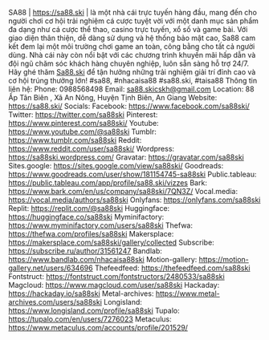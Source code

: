 SA88 | <a href="https://sa88.ski/">https://sa88.ski</a> | là một nhà cái trực tuyến hàng đầu, mang đến cho người chơi cơ hội trải nghiệm cá cược tuyệt vời với một danh mục sản phẩm đa dạng như cá cược thể thao, casino trực tuyến, xổ số và game bài. Với giao diện thân thiện, dễ dàng sử dụng và hệ thống bảo mật cao, Sa88 cam kết đem lại một môi trường chơi game an toàn, công bằng cho tất cả người dùng. Nhà cái này còn nổi bật với các chương trình khuyến mãi hấp dẫn và đội ngũ chăm sóc khách hàng chuyên nghiệp, luôn sẵn sàng hỗ trợ 24/7. Hãy ghé thăm <a href="https://sa88.ski/">Sa88.ski</a> để tận hưởng những trải nghiệm giải trí đỉnh cao và cơ hội trúng thưởng lớn!
#sa88, #nhacaisa88 #sa88.ski, #taisa88
Thông tin liên hệ:
Phone: 0988568498
Email: sa88.skicskh@gmail.com
Location: 88 Ấp Tân Biên , Xã An Nông, Huyện Tịnh Biên, An Giang
Website: <a href="https://sa88.ski/">https://sa88.ski/</a>
Socials:
Facebook: <a href="https://www.facebook.com/sa88ski/">https://www.facebook.com/sa88ski/</a>
Twitter: <a href="https://twitter.com/sa88ski">https://twitter.com/sa88ski</a>
Pinterest: <a href="https://www.pinterest.com/sa88ski/">https://www.pinterest.com/sa88ski/</a>
Youtube: <a href="https://www.youtube.com/@sa88ski">https://www.youtube.com/@sa88ski</a>
Tumblr: <a href="https://www.tumblr.com/sa88ski">https://www.tumblr.com/sa88ski</a>
Reddit: <a href="https://www.reddit.com/user/sa88ski/">https://www.reddit.com/user/sa88ski/</a>
Wordpress: <a href="https://sa88ski.wordpress.com/">https://sa88ski.wordpress.com/</a>
Gravatar: <a href="https://gravatar.com/sa88ski">https://gravatar.com/sa88ski</a>
Sites.google: <a href="https://sites.google.com/view/sa88ski/">https://sites.google.com/view/sa88ski/</a>
Goodreads: <a href="https://www.goodreads.com/user/show/181154745-sa88ski">https://www.goodreads.com/user/show/181154745-sa88ski</a>
Public.tableau: <a href="https://public.tableau.com/app/profile/sa88.ski/vizzes">https://public.tableau.com/app/profile/sa88.ski/vizzes</a>
Bark: <a href="https://www.bark.com/en/us/company/sa88ski/7QN3Z/">https://www.bark.com/en/us/company/sa88ski/7QN3Z/</a>
Vocal.media: <a href="https://vocal.media/authors/sa88ski">https://vocal.media/authors/sa88ski</a>
Onlyfans: <a href="https://onlyfans.com/sa88ski">https://onlyfans.com/sa88ski</a>
Replit: <a href="https://replit.com/@sa88ski">https://replit.com/@sa88ski</a>
Huggingface: <a href="https://huggingface.co/sa88ski">https://huggingface.co/sa88ski</a>
Myminifactory: <a href="https://www.myminifactory.com/users/sa88ski">https://www.myminifactory.com/users/sa88ski</a>
Thefwa: <a href="https://thefwa.com/profiles/sa88ski">https://thefwa.com/profiles/sa88ski</a>
Makersplace: <a href="https://makersplace.com/sa88ski/gallery/collected">https://makersplace.com/sa88ski/gallery/collected</a>
Subscribe: <a href="https://subscribe.ru/author/31561247">https://subscribe.ru/author/31561247</a>
Bandlab: <a href="https://www.bandlab.com/nhacaisa88ski">https://www.bandlab.com/nhacaisa88ski</a>
Motion-gallery: <a href="https://motion-gallery.net/users/634696">https://motion-gallery.net/users/634696</a>
Thefeedfeed: <a href="https://thefeedfeed.com/sa88ski">https://thefeedfeed.com/sa88ski</a>
Fontstruct: <a href="https://fontstruct.com/fontstructors/2480533/sa88ski">https://fontstruct.com/fontstructors/2480533/sa88ski</a>
Magcloud: <a href="https://www.magcloud.com/user/sa88ski">https://www.magcloud.com/user/sa88ski</a>
Hackaday: <a href="https://hackaday.io/sa88ski">https://hackaday.io/sa88ski</a>
Metal-archives: <a href="https://www.metal-archives.com/users/sa88ski">https://www.metal-archives.com/users/sa88ski</a>
Longisland: <a href="https://www.longisland.com/profile/sa88ski">https://www.longisland.com/profile/sa88ski</a>
Tupalo: <a href="https://tupalo.com/en/users/7276023">https://tupalo.com/en/users/7276023</a>
Metaculus: <a href="https://www.metaculus.com/accounts/profile/201529/">https://www.metaculus.com/accounts/profile/201529/</a>
